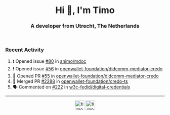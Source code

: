 <h1 align="center">Hi 👋, I'm Timo</h1>
<h3 align="center">A developer from Utrecht, The Netherlands</h3>
<br/>
<!-- https://github.com/rahuldkjain/github-profile-readme-generator --!>

<!--  <p align="left"><img src="https://github-readme-stats.vercel.app/api?username=timoglastra&show_icons=true&count_private=true&" alt="timoglastra" /></p> --!>

<!--
Github language stats
<p align="left"><img src="https://github-readme-stats.vercel.app/api/top-langs/?username=timoglastra&layout=compact" alt="timoglastra" /><p>
-->

<!-- Codestats language stats -->
<!-- <p align="left"><img src="https://codestats-readme.vercel.app/api/top-langs/?username=timoglastra&layout=compact&language_count=12" alt="timoglastra" /><p>    --!>
  
<h3>Recent Activity</h3>

<!--START_SECTION:activity-->
1. ❗ Opened issue [#80](https://github.com/animo/mdoc/issues/80) in [animo/mdoc](https://github.com/animo/mdoc)
2. ❗ Opened issue [#56](https://github.com/openwallet-foundation/didcomm-mediator-credo/issues/56) in [openwallet-foundation/didcomm-mediator-credo](https://github.com/openwallet-foundation/didcomm-mediator-credo)
3. 💪 Opened PR [#55](https://github.com/openwallet-foundation/didcomm-mediator-credo/pull/55) in [openwallet-foundation/didcomm-mediator-credo](https://github.com/openwallet-foundation/didcomm-mediator-credo)
4. 🎉 Merged PR [#2288](https://github.com/openwallet-foundation/credo-ts/pull/2288) in [openwallet-foundation/credo-ts](https://github.com/openwallet-foundation/credo-ts)
5. 🗣 Commented on [#222](https://github.com/w3c-fedid/digital-credentials/issues/222#issuecomment-2886905596) in [w3c-fedid/digital-credentials](https://github.com/w3c-fedid/digital-credentials)
<!--END_SECTION:activity-->

---

<p align="center">
<a href="https://twitter.com/timoglastra" target="blank"><img align="center" src="https://cdn.jsdelivr.net/npm/simple-icons@3.0.1/icons/twitter.svg" alt="timoglastra" height="30" width="30" /></a>
<a href="https://linkedin.com/in/timoglastra" target="blank"><img align="center" src="https://cdn.jsdelivr.net/npm/simple-icons@3.0.1/icons/linkedin.svg" alt="timoglastra" height="30" width="30" /></a>
</p>



